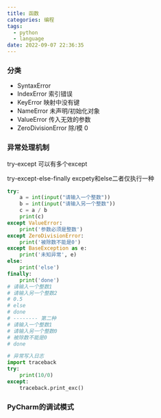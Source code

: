 ```yaml
---
title: 函数
categories: 编程
tags:
  - python
  - language
date: 2022-09-07 22:36:35
---
```


### 分类
- SyntaxError
- IndexError 索引错误
- KeyError 映射中没有键
- NameError 未声明/初始化对象
- ValueError 传入无效的参数
- ZeroDivisionError 除/模 0

### 异常处理机制

try-except
可以有多个except

try-except-else-finally
excpety和else二者仅执行一种

```python
try:
    a = int(input("请输入一个整数"))
    b = int(input("请输入另一个整数"))
    c = a / b
    print(c)
except ValueError:
    print('参数必须是整数')
except ZeroDivisionError:
    print('被除数不能是0')
except BaseException as e:
    print('未知异常', e)
else:
    print('else')
finally:
    print('done')
# 请输入一个整数1
# 请输入另一个整数2
# 0.5
# else
# done
# -------- 第二种
# 请输入一个整数1
# 请输入另一个整数0
# 被除数不能是0
# done

# 异常写入日志
import traceback
try:
    print(10/0)
except:
    traceback.print_exc()
```


### PyCharm的调试模式

